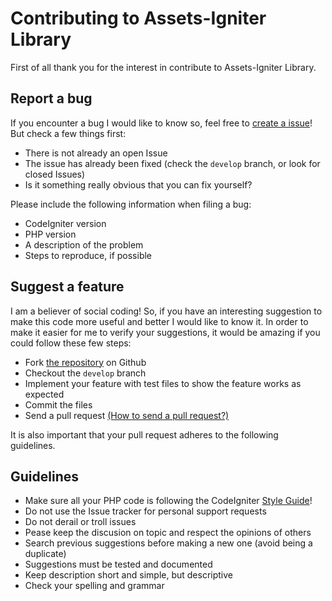 # Contributing to Assets-Igniter Library

First of all thank you for the interest in contribute to Assets-Igniter Library.

## Report a bug

If you encounter a bug I would like to know so, feel free to [create a issue][issues]! But check a few things first:

+ There is not already an open Issue
+ The issue has already been fixed (check the `develop` branch, or look for closed Issues)
+ Is it something really obvious that you can fix yourself?

Please include the following information when filing a bug:

+ CodeIgniter version
+ PHP version
+ A description of the problem
+ Steps to reproduce, if possible

## Suggest a feature

I am a believer of social coding! So, if you have an interesting suggestion to make this code more useful and better I would like to know it. In order to make it easier for me to verify your suggestions, it would be amazing if you could follow these few steps:

+ Fork [the repository][repository] on Github
+ Checkout the `develop` branch
+ Implement your feature with test files to show the feature works as expected
+ Commit the files
+ Send a pull request [(How to send a pull request?)][requests]

It is also important that your pull request adheres to the following guidelines.

## Guidelines

+ Make sure all your PHP code is following the CodeIgniter [Style Guide][styleguide]!
+ Do not use the Issue tracker for personal support requests
+ Do not derail or troll issues
+ Pease keep the discusion on topic and respect the opinions of others
+ Search previous suggestions before making a new one (avoid being a duplicate)
+ Suggestions must be tested and documented
+ Keep description short and simple, but descriptive
+ Check your spelling and grammar

[issues]: https://github.com/GustMartins/Assets-Igniter/issues
[repository]: https://github.com/GustMartins/Assets-Igniter
[requests]: http://help.github.com/send-pull-requests/
[styleguide]: https://codeigniter.com/user_guide/general/styleguide.html